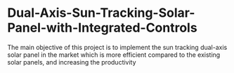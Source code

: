 # Dual-Axis-Sun-Tracking-Solar-Panel-with-Integrated-Controls
The main objective of this project is to implement the sun tracking dual-axis solar panel in the market which is more efficient compared to the existing solar panels, and increasing the productivity
